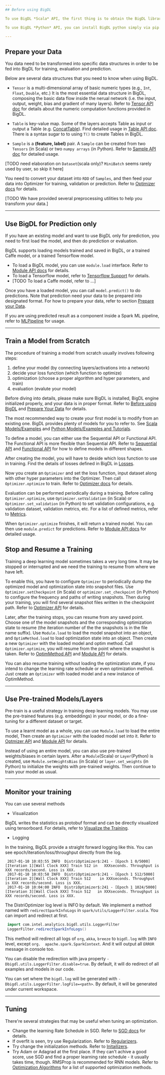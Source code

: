 ```yaml
---
## Before using BigDL

To use BigDL *Scala* API, the first thing is to obtain the BigDL libraries. You can either download the pre-built BigDL libs, or build the libs from source code (available at [BigDL Github](https://github.com/intel-analytics/BigDL)). Then in your program, you need to ensure the SparkContext is created successfully and initialze BigDL engine. Refer to [Install](UserGuide/install.md) and [Run](UserGuide/run.md) for details about how to build BigDL and run a scala program.  

To use BigDL *Python* API, you can install BigDL python simply via pip. You may use Python API in an interactive shell, or run a program in commandline, or use Jupyter notebooks. Before calling BigDL API's in your program, you have to ensure the SparkContext is succesfully created and initialize BigDL engine. Refer to [Python Install](PythonSupport/python-install.md) and [Python Run](PythonSupport/python-run.md) for details about how to install python and run python programs.

---
```


## Prepare your Data

You data need to be transformed into specific data structures in order to be fed into BigDL for training, evaluation and prediction.
 
Below are several data structures that you need to know when using BigDL. 

* ```Tensor``` is a multi-dimensional array of basic numeric types (e.g., ```Int```, ```Float```,       ```Double```, etc.) It is the most essential data structure in BigDL, composing the basic data flow inside the nerual network (i.e. the input, output, weight, bias and gradient of many layers). Refer to [Tensor API doc](APIdocs/Data/merged-Data#tensor) for details about the numeric computation functions provided in BigDL. 
* `Table` is key-value map. Some of the layers accepts Table as input or output a Table (e.g. [ConcatTable](APIdocs/Layers/Containers/merged-Containers/#concattable)). Find detailed usage in [Table API doc](APIdocs/Data/merged-Data#table). There is a syntax sugar to to using ```T()``` to create Tables in BigDL.
 
* `Sample` is a **(feature, label)** pair. A `Sample` can be created from two `Tensors` (in Scala) or two `numpy arrays` (in Python). Refer to [Sample API doc](APIdocs/Data/merged-Data#sample) for detailed usage.

[TODO need elaboration on `Dataset`(scala only)? `MiniBatch` seems rarely used by user, so skip it here]

You need to convert your dataset into `RDD` of `Samples`, and then feed your data into Optimizer for training, validation or prediction. Refer to [Optimizer docs](APIdocs/Optimizers/DistriOptimizer.md) for details.

[TODO We have provided several preprocessing utilities to help you transform your data.]

---

## Use BigDL for Prediction only

If you have an existing model and want to use BigDL only for prediction, you need to first load the model, and then do prediction or evaluation. 

BigDL supports loading models trained and saved in BigDL, or a trained Caffe model, or a trained Tensorflow model. 

* To load a BigDL model, you can use `module.load` interface. Refer to [Module API docs](APIdocs/Model/ModuleAPI.md) for details.  
* To load a Tensorflow model, refer to [Tensorflow Support](PythonSupport/tensorflow-support.md) for details.
* [TODO To load a Caffe model, refer to ...]

Once you have a loaded model, you can call `model.predict()` to do predictions. Note that prediction need your data to be prepared into designated format. For how to prepare your data, refer to section [Prepare your Data](#prepare-your-data). 

If you are using predicted result as a component inside a Spark ML pipeline, refer to [MLPipeline](APIdocs/MLPipeline/merged-MLPipeline.md) for usage. 

---

## Train a Model from Scratch

The procedure of training a model from scratch usually involves following steps:

1. define your model (by connecting layers/activations into a network)
2. decide your loss function (which function to optimize)
3. optimization (choose a proper algorithm and hyper parameters, and train)
4. evaluation (evalute your model) 

Before diving into details, please make sure BigDL is installed, BigDL engine initialized properly, and your data is in proper format. Refer to [Before using BigDL](#before-using-bigdl) and [Prepare Your Data](#prepare-your-data) for details.  

The most recommended way to create your first model is to modify from an existing one. BigDL provides plenty of models for you to refer to. See [Scala Models/Examples](UserGuide/resources.md) and [Python Models/Examples and Tutorials](PythonSupport/python-resources.md). 

To define a model, you can either use the Sequential API or Functional API. The Functional API is more flexible than Sequential API. Refer to [Sequential API](APIdocs/Model/Sequential.md) and [Functional API](APIdocs/Model/Functional.md) for how to define models in different shapes.  

After creating the model, you will have to deside which loss function to use in training. Find the details of losses defined in BigDL in [Losses](APIdocs/Losses/merged-Losses.md).  

Now you create an `Optimizer` and set the loss function, input dataset along with other hyper parameters into the Optimizer. Then call `Optimizer.optimize` to train. Refer to [Optimizer docs](APIdocs/Optimizers/DistriOptimizer.md) for details. 

Evaluation can be performed periodically during a training. Before calling `Optimizer.optimize`, use `Optimizer.setValidation` (in Scala) or `Optimizer.set_validation` (in Python) to set validation configurations, e.g. validation dataset, validation metrics, etc. For a list of defined metrics, refer to [Metrics](APIdocs/Metrics/merged-Metrics.md).

When `Optimizer.optimize` finishes, it will return a trained model. You can then use `module.predict` for predictions. Refer to [Module API docs](APIdocs/Model/ModuleAPI.md) for detailed usage.    

## Stop and Resume a Training

Training a deep learning model sometimes takes a very long time. It may be stopped or interrupted and we need the training to resume from where we have left. 

To enable this, you have to configure `Optimizer` to periodically dump the optimized model and optimization state into snapshot files. Use `Optimizer.setCheckpoint` (in Scala) or `optimizer.set_checkpoint` (in Python) to configure the frequency and paths of writing snapshots. Then during your training, you will find several snapshot files written in the checkpoint path. Refer to [Optimizer API](APIdocs/Optimizers/DistriOptimizer.md) for details. 

Later, after the training stops, you can resume from any saved point. Choose one of the model snapshots and the corresponding optimization state to resume (the iteration number of the the snapshots is in the file name suffix). Use `Module.load` to load the model snapshot into an object, and `OptimMethod.load` to load optimization state into an object. Then create a new `Optimizer` with the loaded model and optim method. Call `Optimizer.optimize`, you will resume from the point where the snapshot is taken. Refer to [OptimMethod API]() and [Module API](APIdocs/Model/ModuleAPI.md) for details.
 
You can also resume training without loading the optimization state, if you intend to change the learning rate schedule or even optimization method. Just create an `Optimizer` with loaded model and a new instance of OptimMethod. 


--- 

## Use Pre-trained Models/Layers

Pre-train is a useful strategy in training deep learning models. You may use the pre-trained features (e.g. embeddings) in your model, or do a fine-tuning for a different dataset or target.
 
To use a learnt model as a whole, you can use `Module.load` to load the entire model, Then create an `Optimizer` with the loaded model set into it. Refer to [Optmizer API](APIdocs/Optimizers/DistriOptimizer.md) and [Module API](APIdocs/Model/ModuleAPI.md) for details. 

Instead of using an entire model, you can also use pre-trained weights/biases in certain layers. After a `Module`(Scala) or `Layer`(Python) is created, use `Module.setWeightsBias` (in Scala) or `layer.set_weights` (in Python) to initialize the weights with pre-trained weights. Then continue to train your model as usual. 


---

## Monitor your training

You can use several methods

 * Visualization

BigDL writes the statistics as protobuf format and can be directly visualized using tensorboard. For details, refer to [Visualize the Training](ProgrammingGuide/visualization-with-tensorboard.md). 

 * Logging

In the training, BigDL provide a straight forward logging like this. You can see epoch/iteration/loss/throughput directly from the log.

```
 2017-01-10 10:03:55 INFO  DistriOptimizer$:241 - [Epoch 1 0/5000][Iteration 1][Wall Clock XXX] Train 512 in   XXXseconds. Throughput is XXX records/second. Loss is XXX.
 2017-01-10 10:03:58 INFO  DistriOptimizer$:241 - [Epoch 1 512/5000][Iteration 2][Wall Clock XXX] Train 512    in XXXseconds. Throughput is XXX records/second. Loss is XXX.
 2017-01-10 10:04:00 INFO  DistriOptimizer$:241 - [Epoch 1 1024/5000][Iteration 3][Wall Clock XXX] Train 512   in XXXseconds. Throughput is XXX records/second. Loss is XXX.
```

The DistriOptimizer log level is INFO by default. We implement a method named with `redirectSparkInfoLogs`  in `spark/utils/LoggerFilter.scala`. You can import and redirect at first.

```scala
 import com.intel.analytics.bigdl.utils.LoggerFilter
 LoggerFilter.redirectSparkInfoLogs()
```

This method will redirect all logs of `org`, `akka`, `breeze` to `bigdl.log` with `INFO` level, except `org.  apache.spark.SparkContext`. And it will output all `ERROR` message in console too.

You can disable the redirection with java property `-Dbigdl.utils.LoggerFilter.disable=true`. By default,   it will do redirect of all examples and models in our code.

You can set where the `bigdl.log` will be generated with `-Dbigdl.utils.LoggerFilter.logFile=<path>`. By    default, it will be generated under current workspace.

---

## Tuning

There're several strategies that may be useful when tuning an optimization. 

 * Change the learning Rate Schedule in SGD. Refer to [SGD docs](APIdocs/Optimizers/Optim-Methods/merged-Optim-Methods.md#sgd) for details. 
 * If overfit is seen, try use Regularization. Refer to [Regularizers](APIdocs/Regularizers/merged-Regularizers.md). 
 * Try change the initialization methods. Refer to [Initailizers](APIdocs/Initializers/merged-Initializers.md).
 * Try Adam or Adagrad at the first place. If they can't achive a good score, use SGD and find a proper learning rate schedule - it usually takes time, though. RMSProp is recommended for RNN models. Refer to [Optimization Algorithms](APIdocs/Optimizers/Optim-Methods/merged-Optim-Methods.md) for a list of supported optimization methods. 
